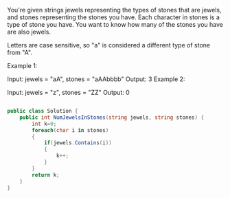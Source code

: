 You're given strings jewels representing the types of stones that are jewels, and stones representing the stones you have. Each character in stones is a type of stone you have. You want to know how many of the stones you have are also jewels.

Letters are case sensitive, so "a" is considered a different type of stone from "A".

 

Example 1:

Input: jewels = "aA", stones = "aAAbbbb"
Output: 3
Example 2:

Input: jewels = "z", stones = "ZZ"
Output: 0


```csharp

public class Solution {
    public int NumJewelsInStones(string jewels, string stones) {
        int k=0;
        foreach(char i in stones)
        {
            if(jewels.Contains(i))
            {
                k++;
            }
        }
        return k;
    }
}
